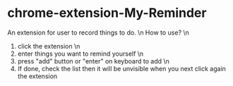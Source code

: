 ﻿# chrome-extension-My-Reminder
An extension for user to record things to do. \n
How to use? \n
1. click the extension \n
2. enter things you want to remind yourself \n
3. press "add" button or "enter" on keyboard to add \n
4. If done, check the list then it will be unvisible when you next click again the extension

